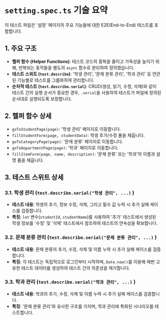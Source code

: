 # `setting.spec.ts` 기술 요약

이 테스트 파일은 '설정' 페이지의 주요 기능들에 대한 E2E(End-to-End) 테스트를 포함합니다.

## 1. 주요 구조

- **헬퍼 함수 (Helper Functions)**: 테스트 코드의 중복을 줄이고 가독성을 높이기 위해, 반복되는 동작들을 별도의 `async` 함수로 분리하여 정의했습니다.
- **테스트 스위트 (`test.describe`)**: '학생 관리', '문제 분류 관리', '학과 관리' 등 연관된 기능별로 테스트를 그룹화하여 관리합니다.
- **순차적 테스트 (`test.describe.serial`)**: CRUD(생성, 읽기, 수정, 삭제)와 같이 테스트 간의 실행 순서가 중요한 경우, `.serial`을 사용하여 테스트가 파일에 정의된 순서대로 실행되도록 보장합니다.

## 2. 헬퍼 함수 상세

- `goToStudentPage(page)`: '학생 관리' 페이지로 이동합니다.
- `fillStudentForm(page, studentData)`: 학생 추가/수정 폼을 채웁니다.
- `goToCategoryPage(page)`: '문제 분류' 페이지로 이동합니다.
- `goToDepartmentPage(page)`: '학과' 페이지로 이동합니다.
- `fillItemForm(page, name, description)`: '문제 분류' 또는 '학과'의 이름과 설명 폼을 채웁니다.

## 3. 테스트 스위트 상세

### 3.1. 학생 관리 (`test.describe.serial("학생 관리", ...)` )

- **테스트 내용**: 학생의 추가, 정보 수정, 삭제, 그리고 필수 값 누락 시 추가 실패 케이스를 검증합니다.
- **특징**: `let` 변수(`studentId`, `studentName`)를 사용하여 '추가' 테스트에서 생성된 학생 정보를 '수정' 및 '삭제' 테스트에서 참조하여 테스트의 연속성을 확보합니다.

### 3.2. 문제 분류 관리 (`test.describe.serial("문제 분류 관리", ...)` )

- **테스트 내용**: 문제 분류의 추가, 수정, 삭제 및 이름 누락 시 추가 실패 케이스를 검증합니다.
- **특징**: 각 테스트는 독립적으로 로그인부터 시작하며, `Date.now()`를 이용해 매번 고유한 테스트 데이터를 생성하여 테스트 간의 의존성을 제거합니다.

### 3.3. 학과 관리 (`test.describe.serial("학과 관리", ...)` )

- **테스트 내용**: 학과의 추가, 수정, 삭제 및 이름 누락 시 추가 실패 케이스를 검증합니다.
- **특징**: '문제 분류 관리'와 유사한 구조를 가지며, 학과 관리에 특화된 시나리오를 테스트합니다.
